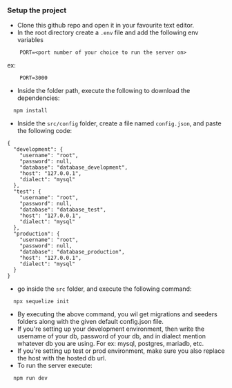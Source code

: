 ### Setup the project

- Clone this github repo and open it in your favourite text editor.
- In the root directory create a `.env` file and add the following env variables

```
    PORT=<port number of your choice to run the server on>
```
ex:
```
    PORT=3000
```
- Inside the folder path, execute the following to download the dependencies:
```
  npm install
``` 

- Inside the `src/config` folder, create a file named `config.json`, and paste the following code:
```
{
  "development": {
    "username": "root",
    "password": null,
    "database": "database_development",
    "host": "127.0.0.1",
    "dialect": "mysql"
  },
  "test": {
    "username": "root",
    "password": null,
    "database": "database_test",
    "host": "127.0.0.1",
    "dialect": "mysql"
  },
  "production": {
    "username": "root",
    "password": null,
    "database": "database_production",
    "host": "127.0.0.1",
    "dialect": "mysql"
  }
}
```
- go inside the `src` folder, and execute the following command:
```
  npx sequelize init
```
- By executing the above command, you wil get migrations and seeders folders along with the given default config.json file.
- If you're setting up your development environment, then write the username of your db, password of your db, and in dialect mention whatever db you are using. For ex: mysql, postgres, mariadb, etc.
- If you're setting up test or prod environment, make sure you also replace the host with the hosted db url. 
- To run the server execute:
```
  npm run dev
```